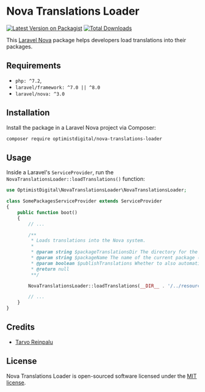 # Nova Translations Loader

[![Latest Version on Packagist](https://img.shields.io/packagist/v/optimistdigital/nova-translations-loader.svg?style=flat-square)](https://packagist.org/packages/optimistdigital/nova-translations-loader)
[![Total Downloads](https://img.shields.io/packagist/dt/optimistdigital/nova-translations-loader.svg?style=flat-square)](https://packagist.org/packages/optimistdigital/nova-translations-loader)

This [Laravel Nova](https://nova.laravel.com/) package helps developers load translations into their packages.

## Requirements

- `php: ^7.2`,
- `laravel/framework: ^7.0 || ^8.0`
- `laravel/nova: ^3.0`

## Installation

Install the package in a Laravel Nova project via Composer:

```bash
composer require optimistdigital/nova-translations-loader
```

## Usage

Inside a Laravel's `ServiceProvider`, run the `NovaTranslationsLoader::loadTranslations()` function:

```php
use OptimistDigital\NovaTranslationsLoader\NovaTranslationsLoader;

class SomePackagesServiceProvider extends ServiceProvider
{
    public function boot()
    {
        // ...

        /**
         * Loads translations into the Nova system.
         *
         * @param string $packageTranslationsDir The directory for the packages' translation files.
         * @param string $packageName The name of the current package (ie 'nova-menu-builder').
         * @param boolean $publishTranslations Whether to also automatically make translations publishable.
         * @return null
         **/

        NovaTranslationsLoader::loadTranslations(__DIR__ . '/../resources/lang', 'nova-some-package', true);

        // ...
    }
}

```

## Credits

- [Tarvo Reinpalu](https://github.com/Tarpsvo)

## License

Nova Translations Loader is open-sourced software licensed under the [MIT license](LICENSE.md).
